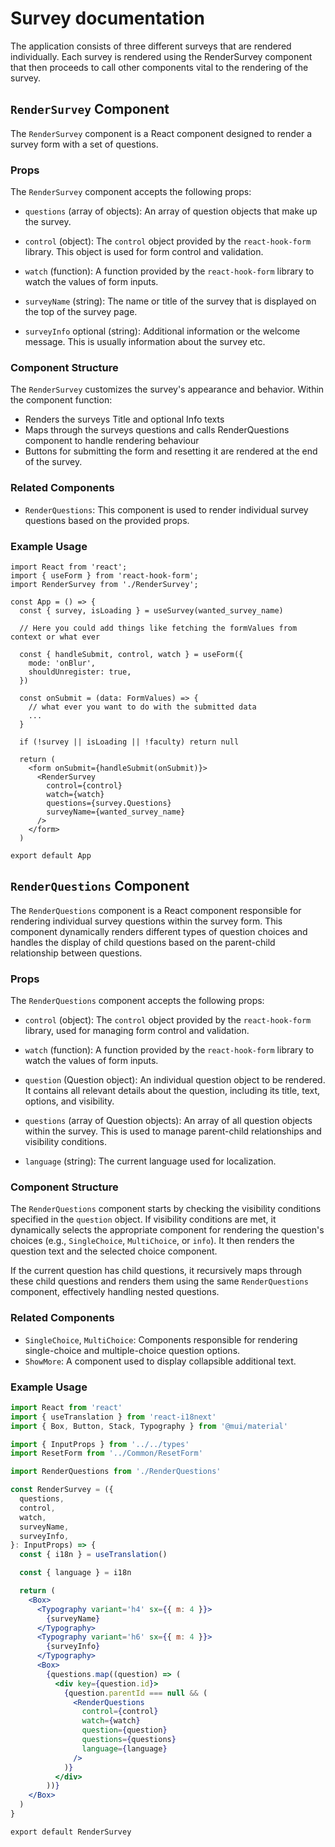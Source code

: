 # Survey documentation

The application consists of three different surveys that are rendered individually.
Each survey is rendered using the RenderSurvey component that then proceeds to call other components vital to the rendering of the survey.

## `RenderSurvey` Component

The `RenderSurvey` component is a React component designed to render a survey form with a set of questions.

### Props

The `RenderSurvey` component accepts the following props:

- `questions` (array of objects): An array of question objects that make up the survey.

- `control` (object): The `control` object provided by the `react-hook-form` library. This object is used for form control and validation.

- `watch` (function): A function provided by the `react-hook-form` library to watch the values of form inputs.

- `surveyName` (string): The name or title of the survey that is displayed on the top of the survey page.

- `surveyInfo` optional (string): Additional information or the welcome message. This is usually information about the survey etc.

### Component Structure

The `RenderSurvey` customizes the survey's appearance and behavior.
Within the component function:

- Renders the surveys Title and optional Info texts
- Maps through the surveys questions and calls RenderQuestions component to handle rendering behaviour
- Buttons for submitting the form and resetting it are rendered at the end of the survey.

### Related Components

- `RenderQuestions`: This component is used to render individual survey questions based on the provided props.

### Example Usage

```tsx
import React from 'react';
import { useForm } from 'react-hook-form';
import RenderSurvey from './RenderSurvey';

const App = () => {
  const { survey, isLoading } = useSurvey(wanted_survey_name)

  // Here you could add things like fetching the formValues from context or what ever

  const { handleSubmit, control, watch } = useForm({
    mode: 'onBlur',
    shouldUnregister: true,
  })

  const onSubmit = (data: FormValues) => {
    // what ever you want to do with the submitted data
    ...
  }

  if (!survey || isLoading || !faculty) return null

  return (
    <form onSubmit={handleSubmit(onSubmit)}>
      <RenderSurvey
        control={control}
        watch={watch}
        questions={survey.Questions}
        surveyName={wanted_survey_name}
      />
    </form>
  )

export default App
```

## `RenderQuestions` Component

The `RenderQuestions` component is a React component responsible for rendering individual survey questions within the survey form. This component dynamically renders different types of question choices and handles the display of child questions based on the parent-child relationship between questions.

### Props

The `RenderQuestions` component accepts the following props:

- `control` (object): The `control` object provided by the `react-hook-form` library, used for managing form control and validation.

- `watch` (function): A function provided by the `react-hook-form` library to watch the values of form inputs.

- `question` (Question object): An individual question object to be rendered. It contains all relevant details about the question, including its title, text, options, and visibility.

- `questions` (array of Question objects): An array of all question objects within the survey. This is used to manage parent-child relationships and visibility conditions.

- `language` (string): The current language used for localization.

### Component Structure

The `RenderQuestions` component starts by checking the visibility conditions specified in the `question` object. If visibility conditions are met, it dynamically selects the appropriate component for rendering the question's choices (e.g., `SingleChoice`, `MultiChoice`, or `info`). It then renders the question text and the selected choice component.

If the current question has child questions, it recursively maps through these child questions and renders them using the same `RenderQuestions` component, effectively handling nested questions.

### Related Components

- `SingleChoice`, `MultiChoice`: Components responsible for rendering single-choice and multiple-choice question options.
- `ShowMore`: A component used to display collapsible additional text.

### Example Usage

```jsx
import React from 'react'
import { useTranslation } from 'react-i18next'
import { Box, Button, Stack, Typography } from '@mui/material'

import { InputProps } from '../../types'
import ResetForm from '../Common/ResetForm'

import RenderQuestions from './RenderQuestions'

const RenderSurvey = ({
  questions,
  control,
  watch,
  surveyName,
  surveyInfo,
}: InputProps) => {
  const { i18n } = useTranslation()

  const { language } = i18n

  return (
    <Box>
      <Typography variant='h4' sx={{ m: 4 }}>
        {surveyName}
      </Typography>
      <Typography variant='h6' sx={{ m: 4 }}>
        {surveyInfo}
      </Typography>
      <Box>
        {questions.map((question) => (
          <div key={question.id}>
            {question.parentId === null && (
              <RenderQuestions
                control={control}
                watch={watch}
                question={question}
                questions={questions}
                language={language}
              />
            )}
          </div>
        ))}
    </Box>
  )
}

export default RenderSurvey
```
